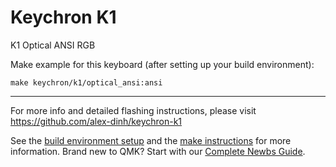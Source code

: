 # Keychron K1

K1 Optical ANSI RGB

Make example for this keyboard (after setting up your build environment):

    make keychron/k1/optical_ansi:ansi

* * *
For more info and detailed flashing instructions, please visit https://github.com/alex-dinh/keychron-k1

See the [build environment setup](https://docs.qmk.fm/#/getting_started_build_tools) and the [make instructions](https://docs.qmk.fm/#/getting_started_make_guide) for more information. Brand new to QMK? Start with our [Complete Newbs Guide](https://docs.qmk.fm/#/newbs).

